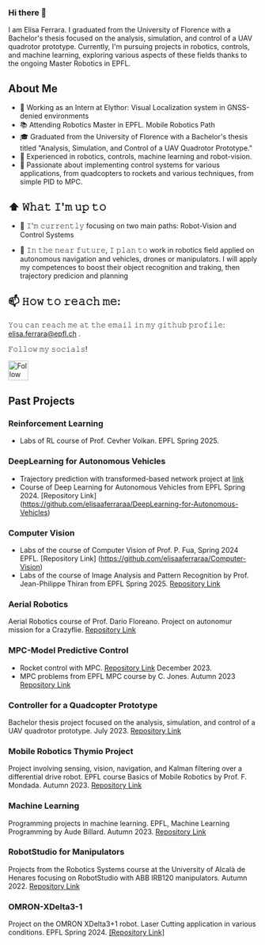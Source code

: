 ### Hi there 👋

I am Elisa Ferrara. I graduated from the University of Florence with a Bachelor's thesis focused on the analysis, simulation, and control of a UAV quadrotor prototype. Currently, I'm pursuing projects in robotics, controls, and machine learning, exploring various aspects of these fields thanks to the ongoing Master Robotics in EPFL.






## About Me
- 🚀 Working as an Intern at Elythor: Visual Localization system in GNSS-denied environments
- 📚 Attending Robotics Master in EPFL. Mobile Robotics Path
- 🎓 Graduated from the University of Florence with a Bachelor's thesis titled "Analysis, Simulation, and Control of a UAV Quadrotor Prototype."
- 🌟 Experienced in robotics, controls, machine learning and robot-vision.
- 🚀 Passionate about implementing control systems for various applications, from quadcopters to rockets and various techniques, from simple PID to MPC.

## ⬆ 𝚆𝚑𝚊𝚝 𝙸'𝚖 𝚞𝚙 𝚝𝚘
- 🔨 𝙸'𝚖 𝚌𝚞𝚛𝚛𝚎𝚗𝚝𝚕𝚢 focusing on two main paths: Robot-Vision and Control Systems

- 🎯 𝙸𝚗 𝚝𝚑𝚎 𝚗𝚎𝚊𝚛 𝚏𝚞𝚝𝚞𝚛𝚎, 𝙸 𝚙𝚕𝚊𝚗 𝚝𝚘 work in robotics field applied on autonomous navigation and vehicles, drones or manipulators. I will apply my competences to boost their object recognition and traking, then trajectory predicion and planning

## 📫 𝙷𝚘𝚠 𝚝𝚘 𝚛𝚎𝚊𝚌𝚑 𝚖𝚎:
𝚈𝚘𝚞 𝚌𝚊𝚗 𝚛𝚎𝚊𝚌𝚑 𝚖𝚎 𝚊𝚝 𝚝𝚑𝚎 𝚎𝚖𝚊𝚒𝚕 𝚒𝚗 𝚖𝚢 𝚐𝚒𝚝𝚑𝚞𝚋 𝚙𝚛𝚘𝚏𝚒𝚕𝚎: elisa.ferrara@epfl.ch .

𝙵𝚘𝚕𝚕𝚘𝚠 𝚖𝚢 𝚜𝚘𝚌𝚒𝚊𝚕𝚜!

[<img src="https://raw.githubusercontent.com/Raymo111/Raymo111/master/socials/linkedin.png" height="40em" align="center" alt="Follow Lapo on LinkedIn" title="Follow Lapo on LinkedIn"/>](https://www.linkedin.com/in/elisa-ferrara-b0592426a/)

## Past Projects

### Reinforcement Learning
- Labs of RL course of Prof. Cevher Volkan. EPFL Spring 2025. 

### DeepLearning for Autonomous Vehicles
- Trajectory prediction with transformed-based network project at [link](https://github.com/alessandrodalbesio/EPFL-deep-learning-for-autonomous-vehicles-project)
- Course of Deep Learning for Autonomous Vehicles from EPFL Spring 2024.
[Repository Link] (https://github.com/elisaaferraraa/DeepLearning-for-Autonomous-Vehicles)

### Computer Vision
- Labs of the course of Computer Vision of Prof. P. Fua, Spring 2024 EPFL.
[Repository Link] (https://github.com/elisaaferraraa/Computer-Vision)
- Labs of the course of Image Analysis and Pattern Recognition by Prof. Jean-Philippe Thiran from EPFL Spring 2025. [Repository Link](https://github.com/fra-mgl/image_analysis)

### Aerial Robotics
Aerial Robotics course of Prof. Dario Floreano. Project on autonomur mission for a Crazyflie. [Repository Link](https://github.com/grilloandrea6/aerial-robotics-project)

### MPC-Model Predictive Control
- Rocket control with MPC. [Repository Link](https://github.com/elisaaferraraa/Rocket_MPC_project) December 2023.
- MPC problems from EPFL MPC course by C. Jones. Autumn 2023
[Repository Link](https://github.com/elisaaferraraa/MPC)

### Controller for a Quadcopter Prototype
Bachelor thesis project focused on the analysis, simulation, and control of a UAV quadrotor prototype. July 2023.
[Repository Link](https://github.com/elisaaferraraa/Controller-for-a-quadcopter-prototype)

### Mobile Robotics Thymio Project
Project involving sensing, vision, navigation, and Kalman filtering over a differential drive robot. EPFL course Basics of Mobile Robotics by Prof. F. Mondada. Autumn 2023.
[Repository Link](https://github.com/elisaaferraraa/Mobile-Robotics-Thymio-project)

### Machine Learning
Programming projects in machine learning. EPFL, Machine Learning Programming by Aude Billard. Autumn 2023.
[Repository Link](https://github.com/elisaaferraraa/Machine-Learning)

### RobotStudio for Manipulators
Projects from the Robotics Systems course at the University of Alcalà de Henares focusing on RobotStudio with ABB IRB120 manipulators. Autumn 2022.
[Repository Link](https://github.com/elisaaferraraa/RobotStudio-for-Manipulators)

### OMRON-XDelta3-1
Project on the OMRON XDelta3+1 robot. Laser Cutting application in various conditions. EPFL Spring 2024.
[[Repository Link]](https://github.com/elisaaferraraa/OMRON-XDelta3-1)





